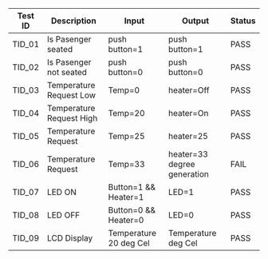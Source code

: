 
|  Test ID | Description  | Input  | Output  | Status |
|---|---|---|---|---|
| TID_01  | Is Pasenger seated  | push button=1| push button=1| PASS  |
| TID_02  | Is Pasenger not seated | push button=0| push button=0 | PASS  |
| TID_03  | Temperature Request Low | Temp=0| heater=Off | PASS  |
| TID_04  | Temperature Request High | Temp=20| heater=On  | PASS  |
| TID_05  | Temperature Request | Temp=25| heater=25  | PASS  |
| TID_06  | Temperature Request | Temp=33| heater=33 degree generation | FAIL  |
| TID_07  | LED ON | Button=1 && Heater=1| LED=1 | PASS  |
| TID_08  | LED OFF | Button=0 && Heater=0| LED=0 | PASS  |
| TID_09  | LCD Display | Temperature 20 deg Cel| Temperature  deg Cel| PASS  |
